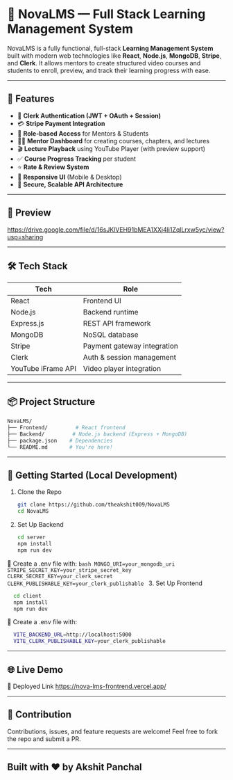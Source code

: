 # 🚀 NovaLMS — Full Stack Learning Management System

NovaLMS is a fully functional, full-stack **Learning Management System** built with modern web technologies like **React**, **Node.js**, **MongoDB**, **Stripe**, and **Clerk**. It allows mentors to create structured video courses and students to enroll, preview, and track their learning progress with ease.

---

## 🧠 Features

- 🔐 **Clerk Authentication (JWT + OAuth + Session)**
- 💳 **Stripe Payment Integration**
- 👥 **Role-based Access** for Mentors & Students
- 🧑‍🏫 **Mentor Dashboard** for creating courses, chapters, and lectures
- 🎬 **Lecture Playback** using YouTube Player (with preview support)
- ✅ **Course Progress Tracking** per student
- ⭐ **Rate & Review System**
- 📱 **Responsive UI** (Mobile & Desktop)
- 🧪 **Secure, Scalable API Architecture**

---

## 📸 Preview

https://drive.google.com/file/d/16sJKlVEH91bMEA1XXj4li1ZqlLrxw5yc/view?usp=sharing

---

## 🛠️ Tech Stack

| Tech            | Role                          |
|-----------------|-------------------------------|
| React           | Frontend UI                   |
| Node.js         | Backend runtime               |
| Express.js      | REST API framework            |
| MongoDB         | NoSQL database                |
| Stripe          | Payment gateway integration   |
| Clerk           | Auth & session management     |
| YouTube iFrame API | Video player integration  |

---

## 📦 Project Structure

```bash
NovaLMS/
├── Frontend/         # React frontend
├── Backend/         # Node.js backend (Express + MongoDB)
├── package.json    # Dependencies
└── README.md       # You're here!
```

---

## 🚀 Getting Started (Local Development)

1. Clone the Repo
   ```bash
   git clone https://github.com/theakshit009/NovaLMS
   cd NovaLMS
   ```
2. Set Up Backend
   ```bash
   cd server
   npm install
   npm run dev
   ```
🔑 Create a .env file with:
    ```bash
    MONGO_URI=your_mongodb_uri
    STRIPE_SECRET_KEY=your_stripe_secret_key
    CLERK_SECRET_KEY=your_clerk_secret
    CLERK_PUBLISHABLE_KEY=your_clerk_publishable
    ```
3. Set Up Frontend
  ```bash
    cd client
    npm install
    npm run dev
  ```
🔑 Create a .env file with:
  ```bash
    VITE_BACKEND_URL=http://localhost:5000
    VITE_CLERK_PUBLISHABLE_KEY=your_clerk_publishable
  ```

---


## 🌐 Live Demo
🎯 Deployed Link https://nova-lms-frontrend.vercel.app/

---

## 🤝 Contribution
Contributions, issues, and feature requests are welcome!
Feel free to fork the repo and submit a PR.

---

## Built with ❤️ by Akshit Panchal



